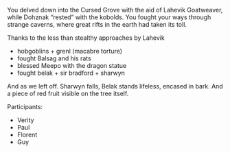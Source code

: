 You delved down into the Cursed Grove with the aid of Lahevik Goatweaver, while Dohznak “rested” with the kobolds. You fought your ways through strange caverns, where great rifts in the earth had taken its toll.

Thanks to the less than stealthy approaches by Lahevik
- hobgoblins + grenl (macabre torture)
- fought Balsag and his rats
- blessed Meepo with the dragon statue
- fought belak + sir bradford + sharwyn

And as we left off. Sharwyn falls, Belak stands lifeless, encased in bark. And a piece of red fruit visible on the tree itself.

Participants:
- Verity
- Paul
- Florent
- Guy